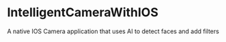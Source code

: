 # IntelligentCameraWithIOS
A native IOS Camera application that uses AI to detect faces and add filters 
